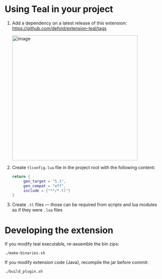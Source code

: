 # Using Teal in your project

1. Add a dependency on a latest release of this extension: https://github.com/defold/extension-teal/tags
   
   <img width="401" alt="image" src="https://user-images.githubusercontent.com/2209596/202223571-c77f0304-5202-4314-869d-7a90bbeec5ec.png">
2. Create `tlconfig.lua` file in the project root with the following content:
   ```lua
   return {
	    gen_target = "5.1",
	    gen_compat = "off",
	    include = {"**/*.tl"}
   }
   ```
3. Create `.tl` files — those can be required from scripts and lua modules as if they were `.lua` files 

# Developing the extension

If you modify teal executable, re-assemble the bin zips:
```shell
./make-binaries.sh
```

If you modify extension code (Java), recompile the jar before commit:
```shell
./build_plugin.sh
```